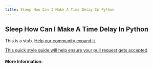 ```yaml
---
title: Sleep How Can I Make A Time Delay In Python
---
```

## Sleep How Can I Make A Time Delay In Python

This is a stub. [Help our community expand it](https://github.com/freecodecamp/guides/tree/master/src/pages/articles/python/sleep-how-can-i-make-a-time-delay-in-python/index.md).

[This quick style guide will help ensure your pull request gets accepted](https://github.com/freecodecamp/guides/blob/master/README.md).

<!-- The article goes here, in GitHub-flavored Markdown. Feel free to add YouTube videos, images, and CodePen/JSBin embeds  -->

#### More Information:
<!-- Please add any articles you think might be helpful to read before writing the article -->


